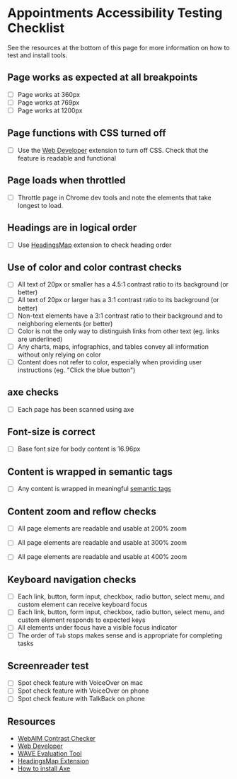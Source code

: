 # Appointments Accessibility Testing Checklist

See the resources at the bottom of this page for more information on how to test and install tools.

## Page works as expected at all breakpoints
- [ ] Page works at 360px
- [ ] Page works at 769px
- [ ] Page works at 1200px

## Page functions with CSS turned off
- [ ] Use the [Web Developer](https://chrome.google.com/webstore/detail/web-developer/bfbameneiokkgbdmiekhjnmfkcnldhhm) extension to turn off CSS. Check that the feature is readable and functional

## Page loads when throttled
- [ ] Throttle page in Chrome dev tools and note the elements that take longest to load.

## Headings are in logical order

- [ ] Use [HeadingsMap](https://chrome.google.com/webstore/detail/headingsmap/flbjommegcjonpdmenkdiocclhjacmbi) extension to check heading order

## Use of color and color contrast checks

- [ ] All text of 20px or smaller has a 4.5:1 contrast ratio to its background (or better)
- [ ] All text of 20px or larger has a 3:1 contrast ratio to its background (or better)
- [ ] Non-text elements have a 3:1 contrast ratio to their background and to neighboring elements (or better)
- [ ] Color is not the only way to distinguish links from other text (eg. links are underlined)
- [ ] Any charts, maps, infographics, and tables convey all information without only relying on color
- [ ] Content does not refer to color, especially when providing user instructions (eg. "Click the blue button")

## axe checks
- [ ] Each page has been scanned using axe 

## Font-size is correct
- [ ] Base font size for body content is 16.96px

## Content is wrapped in semantic tags
- [ ] Any content is wrapped in meaningful [semantic tags](https://github.com/department-of-veterans-affairs/component-library/blob/main/packages/css-library/src/stylesheets/uswds-typography.scss)

## Content zoom and reflow checks

- [ ]  All page elements are readable and usable at 200% zoom
- [ ]  All page elements are readable and usable at 300% zoom
- [ ]  All page elements are readable and usable at 400% zoom


## Keyboard navigation checks
- [ ]  Each link, button, form input, checkbox, radio button, select menu, and custom element can receive keyboard focus
- [ ]  Each link, button, form input, checkbox, radio button, select menu, and custom element responds to expected keys
- [ ]  All elements under focus have a visible focus indicator
- [ ]  The order of `Tab` stops makes sense and is appropriate for completing tasks

## Screenreader test
- [ ] Spot check feature with VoiceOver on mac
- [ ] Spot check feature with VoiceOver on phone
- [ ] Spot check feature with TalkBack on phone

## Resources
- [WebAIM Contrast Checker](https://webaim.org/resources/contrastchecker/)
- [Web Developer](https://chrome.google.com/webstore/detail/web-developer/bfbameneiokkgbdmiekhjnmfkcnldhhm)
- [WAVE Evaluation Tool](https://chrome.google.com/webstore/detail/wave-evaluation-tool/jbbplnpkjmmeebjpijfedlgcdilocofh?hl=en)
- [HeadingsMap Extension](https://chrome.google.com/webstore/detail/headingsmap/flbjommegcjonpdmenkdiocclhjacmbi)
- [How to install Axe](https://depo-platform-documentation.scrollhelp.site/collaboration-cycle/prepare-for-an-accessibility-staging-review#Prepareforanaccessibilitystagingreview-AutomatedtestingwithaxebyDequeaxe)
